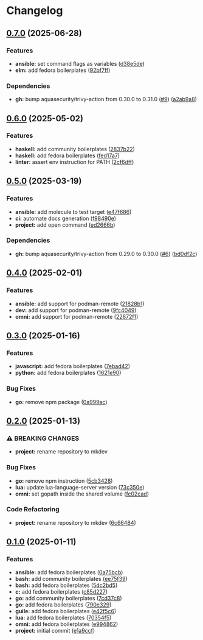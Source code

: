 # Changelog

## [0.7.0](https://github.com/ttybitnik/mkdev/compare/v0.6.0...v0.7.0) (2025-06-28)


### Features

* **ansible:** set command flags as variables ([d38e5de](https://github.com/ttybitnik/mkdev/commit/d38e5de9bcd5759bcfbfa55c6b7a149581e118ba))
* **elm:** add fedora boilerplates ([92bf7ff](https://github.com/ttybitnik/mkdev/commit/92bf7ff3e2379c6cb63a537381b3ed7e8d3651ff))


### Dependencies

* **gh:** bump aquasecurity/trivy-action from 0.30.0 to 0.31.0 ([#9](https://github.com/ttybitnik/mkdev/issues/9)) ([a2ab9a8](https://github.com/ttybitnik/mkdev/commit/a2ab9a842e33ae960f901d5dc00f207410e402dd))

## [0.6.0](https://github.com/ttybitnik/mkdev/compare/v0.5.0...v0.6.0) (2025-05-02)


### Features

* **haskell:** add community boilerplates ([2837b22](https://github.com/ttybitnik/mkdev/commit/2837b220b7c1082f4c43d8ea55439b3768b4ca6b))
* **haskell:** add fedora boilerplates ([fed17a7](https://github.com/ttybitnik/mkdev/commit/fed17a72755703feea37af3cbd441314cc5b2c0f))
* **linter:** assert env instruction for PATH ([2cf6dff](https://github.com/ttybitnik/mkdev/commit/2cf6dff10cb008d8eae8d7f5bbd3151da1cae0ab))

## [0.5.0](https://github.com/ttybitnik/mkdev/compare/v0.4.0...v0.5.0) (2025-03-19)


### Features

* **ansible:** add molecule to test target ([e47f686](https://github.com/ttybitnik/mkdev/commit/e47f6862347cfad2dbd506b895633166ebfb2053))
* **ci:** automate docs generation ([f98490e](https://github.com/ttybitnik/mkdev/commit/f98490ed5cf16732331f8270c12c45ceae88ddeb))
* **project:** add open command ([ed2666b](https://github.com/ttybitnik/mkdev/commit/ed2666b38c981a53f77f2b1fc680db3076b34eb7))


### Dependencies

* **gh:** bump aquasecurity/trivy-action from 0.29.0 to 0.30.0 ([#6](https://github.com/ttybitnik/mkdev/issues/6)) ([bd0df2c](https://github.com/ttybitnik/mkdev/commit/bd0df2c7fa7de2e5d700a851619a3a57b871bff7))

## [0.4.0](https://github.com/ttybitnik/mkdev/compare/v0.3.0...v0.4.0) (2025-02-01)


### Features

* **ansible:** add support for podman-remote ([21828b1](https://github.com/ttybitnik/mkdev/commit/21828b1e768b5d2432bb4b0b272145610b486665))
* **dev:** add support for podman-remote ([9fc4049](https://github.com/ttybitnik/mkdev/commit/9fc4049d3a0e97a811f5b637402e8a56bdebdd28))
* **omni:** add support for podman-remote ([22672f1](https://github.com/ttybitnik/mkdev/commit/22672f1bf572edb2c2df9c0b3d19375131c08b67))

## [0.3.0](https://github.com/ttybitnik/mkdev/compare/v0.2.0...v0.3.0) (2025-01-16)


### Features

* **javascript:** add fedora boilerplates ([7ebad42](https://github.com/ttybitnik/mkdev/commit/7ebad42bba86fb47a5284348a5b39b3035c36330))
* **python:** add fedora boilerplates ([1621e90](https://github.com/ttybitnik/mkdev/commit/1621e907e8f85ce37ff4d6bc95184a97f759de84))


### Bug Fixes

* **go:** remove npm package ([0a999ac](https://github.com/ttybitnik/mkdev/commit/0a999ac02dc650d61247b672a846a0fa31075f46))

## [0.2.0](https://github.com/ttybitnik/mkdev/compare/v0.1.0...v0.2.0) (2025-01-13)


### ⚠ BREAKING CHANGES

* **project:** rename repository to mkdev

### Bug Fixes

* **go:** remove npm instruction ([5cb3428](https://github.com/ttybitnik/mkdev/commit/5cb3428fed0706260473e770009636c48e36188c))
* **lua:** update lua-language-server version ([73c350e](https://github.com/ttybitnik/mkdev/commit/73c350e6253bfcc7509594a3e178040ee89c607f))
* **omni:** set gopath inside the shared volume ([fc02cad](https://github.com/ttybitnik/mkdev/commit/fc02cadd1541ac5700e1830df13f59e9f7d31bbc))


### Code Refactoring

* **project:** rename repository to mkdev ([6c66484](https://github.com/ttybitnik/mkdev/commit/6c6648427bdf211628260d8142133b8ee134f868))

## [0.1.0](https://github.com/ttybitnik/mkdev/compare/v0.1.0...v0.1.0) (2025-01-11)


### Features

* **ansible:** add fedora boilerplates ([0a75bcb](https://github.com/ttybitnik/mkdev/commit/0a75bcbe55fa54fde94f80cdb23e59d4aa20a53a))
* **bash:** add community boilerplates ([ee75f39](https://github.com/ttybitnik/mkdev/commit/ee75f3911d1253bfedd55e65a6602d0d6134a511))
* **bash:** add fedora boilerplates ([5dc2bd5](https://github.com/ttybitnik/mkdev/commit/5dc2bd534bde403f62366919c55d11955946fe87))
* **c:** add fedora boilerplates ([c85d227](https://github.com/ttybitnik/mkdev/commit/c85d227a12e7bf6c359a5b7853d0f7814667efe8))
* **go:** add community boilerplates ([7cd37c8](https://github.com/ttybitnik/mkdev/commit/7cd37c8ff1c05a8765acb3c65be65b57e4a0dd82))
* **go:** add fedora boilerplates ([790e329](https://github.com/ttybitnik/mkdev/commit/790e329ad58aa5dc161cbb16f993136947d39070))
* **guile:** add fedora boilerplates ([e42f5c6](https://github.com/ttybitnik/mkdev/commit/e42f5c62a176e7db1efe23abc79c4f96e8319c73))
* **lua:** add fedora boilerplates ([70354f5](https://github.com/ttybitnik/mkdev/commit/70354f50740d3b90fd613aab338d7beaae3289d1))
* **omni:** add fedora boilerplates ([e994862](https://github.com/ttybitnik/mkdev/commit/e994862a7741b249e8e57af1ec679b5c3419d909))
* **project:** initial commit ([e1a9ccf](https://github.com/ttybitnik/mkdev/commit/e1a9ccf828850bf66aa8f9e71c2ed07e77b714f8))
